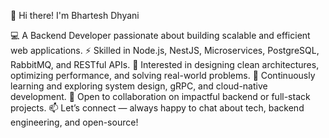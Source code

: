 👋 Hi there! I'm Bhartesh Dhyani

💻 A Backend Developer passionate about building scalable and efficient web applications.
⚡ Skilled in Node.js, NestJS, Microservices, PostgreSQL, RabbitMQ, and RESTful APIs.
🚀 Interested in designing clean architectures, optimizing performance, and solving real-world problems.
🌱 Continuously learning and exploring system design, gRPC, and cloud-native development.
🤝 Open to collaboration on impactful backend or full-stack projects.
📫 Let’s connect — always happy to chat about tech, backend engineering, and open-source!
